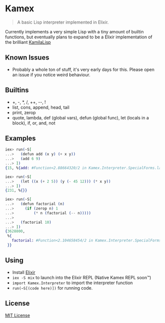 # Kamex

> A basic Lisp interpreter implemented in Elixir.

Currently implements a very simple Lisp with a tiny amount of builtin functions,
but eventually plans to expand to be a Elixir implementation of the brilliant
[KamilaLisp](https://github.com/kspalaiologos/kamilalisp)

## Known Issues

- Probably a whole ton of stuff, it's very early days for this. Please open an
  issue if you notice weird behaviour.

## Builtins

- +, -, \*, /, ++, --, !
- list, cons, append, head, tail
- print, zerop
- quote, lambda, def (global vars), defun (global func), let (locals in a
  block), if, or, and, not

## Examples

```elixir
iex> run(~S[
...>   (defun add (x y) (+ x y))
...>   (add 6 9)
...> ])
{15, %{add: #Function<2.88664320/2 in Kamex.Interpreter.SpecialForms.lambda/3>}}
```

```elixir
iex> run(~S[
...>   (let ((x (+ 2 5)) (y (- 45 12))) (* x y))
...> ])
{231, %{}}
```

```elixir
iex> run(~S[
...>   (defun factorial (n)
...>     (if (zerop n) 1
...>         (* n (factorial (-- n)))))
...>
...>   (factorial 10)
...> ])
{3628800,
 %{
   factorial: #Function<2.104658454/2 in Kamex.Interpreter.SpecialForms.lambda/3>
 }}
```

## Using

- Install [Elixir](https://elixir-lang.org/)
- `iex -S mix` to launch into the Elixir REPL (Native Kamex REPL soon™️)
- `import Kamex.Interpreter` to import the interpreter function
- `run(~S[(code here)])` for running code.

## License

[MIT License](./LICENSE)
